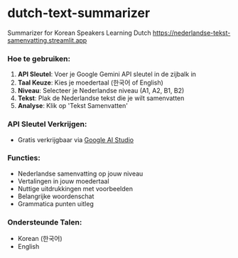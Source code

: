 # dutch-text-summarizer
Summarizer for Korean Speakers Learning Dutch
https://nederlandse-tekst-samenvatting.streamlit.app


 ### Hoe te gebruiken:
 1. **API Sleutel**: Voer je Google Gemini API sleutel in de zijbalk in
 2. **Taal Keuze**: Kies je moedertaal (한국어 of English)
 3. **Niveau**: Selecteer je Nederlandse niveau (A1, A2, B1, B2)
 4. **Tekst**: Plak de Nederlandse tekst die je wilt samenvatten
 5. **Analyse**: Klik op 'Tekst Samenvatten'
 
 ### API Sleutel Verkrijgen:
 - Gratis verkrijgbaar via [Google AI Studio](https://makersuite.google.com/app/apikey)
 
 ### Functies:
 - Nederlandse samenvatting op jouw niveau
 - Vertalingen in jouw moedertaal
 - Nuttige uitdrukkingen met voorbeelden
 - Belangrijke woordenschat
 - Grammatica punten uitleg
 
 ### Ondersteunde Talen:
 - Korean (한국어)
 - English